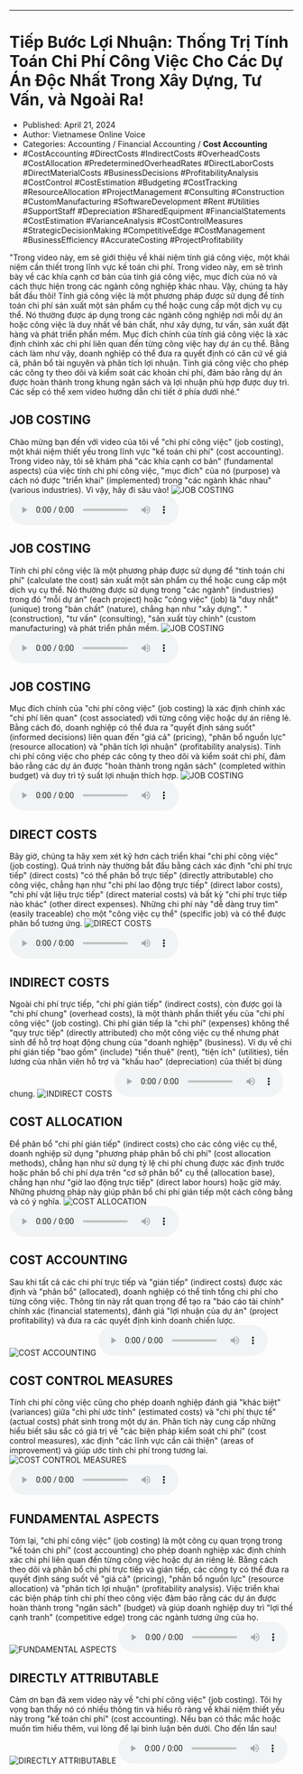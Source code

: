 
---

# Tiếp Bước Lợi Nhuận: Thống Trị Tính Toán Chi Phí Công Việc Cho Các Dự Án Độc Nhất Trong Xây Dựng, Tư Vấn, và Ngoài Ra!

- Published: April 21, 2024
- Author: Vietnamese Online Voice
- Categories: Accounting / Financial Accounting / **Cost Accounting**
- #CostAccounting #DirectCosts #IndirectCosts #OverheadCosts #CostAllocation #PredeterminedOverheadRates #DirectLaborCosts #DirectMaterialCosts #BusinessDecisions #ProfitabilityAnalysis #CostControl #CostEstimation #Budgeting #CostTracking #ResourceAllocation #ProjectManagement #Consulting #Construction #CustomManufacturing #SoftwareDevelopment #Rent #Utilities #SupportStaff #Depreciation #SharedEquipment #FinancialStatements #CostEstimation #VarianceAnalysis #CostControlMeasures #StrategicDecisionMaking #CompetitiveEdge #CostManagement #BusinessEfficiency #AccurateCosting #ProjectProfitability

"Trong video này, em sẽ giới thiệu về khái niệm tính giá công việc, một khái niệm cần thiết trong lĩnh vực kế toán chi phí. Trong video này, em sẽ trình bày về các khía cạnh cơ bản của tính giá công việc, mục đích của nó và cách thực hiện trong các ngành công nghiệp khác nhau. Vậy, chúng ta hãy bắt đầu thôi! Tính giá công việc là một phương pháp được sử dụng để tính toán chi phí sản xuất một sản phẩm cụ thể hoặc cung cấp một dịch vụ cụ thể. Nó thường được áp dụng trong các ngành công nghiệp nơi mỗi dự án hoặc công việc là duy nhất về bản chất, như xây dựng, tư vấn, sản xuất đặt hàng và phát triển phần mềm. Mục đích chính của tính giá công việc là xác định chính xác chi phí liên quan đến từng công việc hay dự án cụ thể. Bằng cách làm như vậy, doanh nghiệp có thể đưa ra quyết định có căn cứ về giá cả, phân bổ tài nguyên và phân tích lợi nhuận. Tính giá công việc cho phép các công ty theo dõi và kiểm soát các khoản chi phí, đảm bảo rằng dự án được hoàn thành trong khung ngân sách và lợi nhuận phù hợp được duy trì. Các sếp có thể xem video hướng dẫn chi tiết ở phía dưới nhé."


## JOB COSTING

Chào mừng bạn đến với video của tôi về "chi phí công việc" (job costing), một khái niệm thiết yếu trong lĩnh vực "kế toán chi phí" (cost accounting). Trong video này, tôi sẽ khám phá "các khía cạnh cơ bản" (fundamental aspects) của việc tính chi phí công việc, "mục đích" của nó (purpose) và cách nó được "triển khai" (implemented) trong "các ngành khác nhau" (various industries). Vì vậy, hãy đi sâu vào!
![JOB COSTING](https://http-archiver-apis-production-80.schnworks.com/storage/images/transitions/2024-04-21/transition--12132809097-Montserrat-Bold-673AB7.jpg)
<audio controls>
    <source src="https://http-archiver-apis-production-80.schnworks.com/storage/audio/file-33376025521.mp3" type="audio/mpeg">
</audio>



## JOB COSTING

Tính chi phí công việc là một phương pháp được sử dụng để "tính toán chi phí" (calculate the cost) sản xuất một sản phẩm cụ thể hoặc cung cấp một dịch vụ cụ thể. Nó thường được sử dụng trong "các ngành" (industries) trong đó "mỗi dự án" (each project) hoặc "công việc" (job) là "duy nhất" (unique) trong "bản chất" (nature), chẳng hạn như "xây dựng". " (construction), "tư vấn" (consulting), "sản xuất tùy chỉnh" (custom manufacturing) và phát triển phần mềm.
![JOB COSTING](https://http-archiver-apis-production-80.schnworks.com/storage/images/transitions/2024-04-21/transition--18604768952-Montserrat-Black-512DA8.jpg)
<audio controls>
    <source src="https://http-archiver-apis-production-80.schnworks.com/storage/audio/file-3460350450.mp3" type="audio/mpeg">
</audio>



## JOB COSTING

Mục đích chính của "chi phí công việc" (job costing) là xác định chính xác "chi phí liên quan" (cost associated) với từng công việc hoặc dự án riêng lẻ. Bằng cách đó, doanh nghiệp có thể đưa ra "quyết định sáng suốt" (informed decisions) liên quan đến "giá cả" (pricing), "phân bổ nguồn lực" (resource allocation) và "phân tích lợi nhuận" (profitability analysis). Tính chi phí công việc cho phép các công ty theo dõi và kiểm soát chi phí, đảm bảo rằng các dự án được "hoàn thành trong ngân sách" (completed within budget) và duy trì tỷ suất lợi nhuận thích hợp.
![JOB COSTING](https://http-archiver-apis-production-80.schnworks.com/storage/images/transitions/2024-04-21/transition-22005127559-Montserrat-Regular-283593.jpg)
<audio controls>
    <source src="https://http-archiver-apis-production-80.schnworks.com/storage/audio/file-2088581041.mp3" type="audio/mpeg">
</audio>



## DIRECT COSTS

Bây giờ, chúng ta hãy xem xét kỹ hơn cách triển khai "chi phí công việc" (job costing). Quá trình này thường bắt đầu bằng cách xác định "chi phí trực tiếp" (direct costs) "có thể phân bổ trực tiếp" (directly attributable) cho công việc, chẳng hạn như "chi phí lao động trực tiếp" (direct labor costs), "chi phí vật liệu trực tiếp" (direct material costs) và bất kỳ "chi phí trực tiếp nào khác" (other direct expenses). Những chi phí này "dễ dàng truy tìm" (easily traceable) cho một "công việc cụ thể" (specific job) và có thể được phân bổ tương ứng.
![DIRECT COSTS](https://http-archiver-apis-production-80.schnworks.com/storage/images/transitions/2024-04-21/transition-9086998835-Montserrat-SemiBold-1A237E.jpg)
<audio controls>
    <source src="https://http-archiver-apis-production-80.schnworks.com/storage/audio/file-1038847345.mp3" type="audio/mpeg">
</audio>



## INDIRECT COSTS

Ngoài chi phí trực tiếp, "chi phí gián tiếp" (indirect costs), còn được gọi là "chi phí chung" (overhead costs), là một thành phần thiết yếu của "chi phí công việc" (job costing). Chi phí gián tiếp là "chi phí" (expenses) không thể "quy trực tiếp" (directly attributed) cho một công việc cụ thể nhưng phát sinh để hỗ trợ hoạt động chung của "doanh nghiệp" (business). Ví dụ về chi phí gián tiếp "bao gồm" (include) "tiền thuê" (rent), "tiện ích" (utilities), tiền lương của nhân viên hỗ trợ và "khấu hao" (depreciation) của thiết bị dùng chung.
![INDIRECT COSTS](https://http-archiver-apis-production-80.schnworks.com/storage/images/transitions/2024-04-21/transition--45551418995-Montserrat-Regular-673AB7.jpg)
<audio controls>
    <source src="https://http-archiver-apis-production-80.schnworks.com/storage/audio/file-5668876074.mp3" type="audio/mpeg">
</audio>



## COST ALLOCATION

Để phân bổ "chi phí gián tiếp" (indirect costs) cho các công việc cụ thể, doanh nghiệp sử dụng "phương pháp phân bổ chi phí" (cost allocation methods), chẳng hạn như sử dụng tỷ lệ chi phí chung được xác định trước hoặc phân bổ chi phí dựa trên "cơ sở phân bổ" cụ thể (allocation base), chẳng hạn như "giờ lao động trực tiếp" (direct labor hours) hoặc giờ máy. Những phương pháp này giúp phân bổ chi phí gián tiếp một cách công bằng và có ý nghĩa.
![COST ALLOCATION](https://http-archiver-apis-production-80.schnworks.com/storage/images/transitions/2024-04-21/transition-19965556498-Montserrat-SemiBold-7B1FA2.jpg)
<audio controls>
    <source src="https://http-archiver-apis-production-80.schnworks.com/storage/audio/file-36490971918.mp3" type="audio/mpeg">
</audio>



## COST ACCOUNTING

Sau khi tất cả các chi phí trực tiếp và "gián tiếp" (indirect costs) được xác định và "phân bổ" (allocated), doanh nghiệp có thể tính tổng chi phí cho từng công việc. Thông tin này rất quan trọng để tạo ra "báo cáo tài chính" chính xác (financial statements), đánh giá "lợi nhuận của dự án" (project profitability) và đưa ra các quyết định kinh doanh chiến lược.
![COST ACCOUNTING](https://http-archiver-apis-production-80.schnworks.com/storage/images/transitions/2024-04-21/transition-7861172683-Montserrat-Thin-7B1FA2.jpg)
<audio controls>
    <source src="https://http-archiver-apis-production-80.schnworks.com/storage/audio/file-9930222521.mp3" type="audio/mpeg">
</audio>



## COST CONTROL MEASURES

Tính chi phí công việc cũng cho phép doanh nghiệp đánh giá "khác biệt" (variances) giữa "chi phí ước tính" (estimated costs) và "chi phí thực tế" (actual costs) phát sinh trong một dự án. Phân tích này cung cấp những hiểu biết sâu sắc có giá trị về "các biện pháp kiểm soát chi phí" (cost control measures), xác định "các lĩnh vực cần cải thiện" (areas of improvement) và giúp ước tính chi phí trong tương lai.
![COST CONTROL MEASURES](https://http-archiver-apis-production-80.schnworks.com/storage/images/transitions/2024-04-21/transition-4748468799-Montserrat-SemiBold-303F9F.jpg)
<audio controls>
    <source src="https://http-archiver-apis-production-80.schnworks.com/storage/audio/file-31781866387.mp3" type="audio/mpeg">
</audio>



## FUNDAMENTAL ASPECTS

Tóm lại, "chi phí công việc" (job costing) là một công cụ quan trọng trong "kế toán chi phí" (cost accounting) cho phép doanh nghiệp xác định chính xác chi phí liên quan đến từng công việc hoặc dự án riêng lẻ. Bằng cách theo dõi và phân bổ chi phí trực tiếp và gián tiếp, các công ty có thể đưa ra quyết định sáng suốt về "giá cả" (pricing), "phân bổ nguồn lực" (resource allocation) và "phân tích lợi nhuận" (profitability analysis). Việc triển khai các biện pháp tính chi phí theo công việc đảm bảo rằng các dự án được hoàn thành trong "ngân sách" (budget) và giúp doanh nghiệp duy trì "lợi thế cạnh tranh" (competitive edge) trong các ngành tương ứng của họ.
![FUNDAMENTAL ASPECTS](https://http-archiver-apis-production-80.schnworks.com/storage/images/transitions/2024-04-21/transition-11321296797-Montserrat-Medium-512DA8.jpg)
<audio controls>
    <source src="https://http-archiver-apis-production-80.schnworks.com/storage/audio/file-18535949318.mp3" type="audio/mpeg">
</audio>



## DIRECTLY ATTRIBUTABLE

Cảm ơn bạn đã xem video này về "chi phí công việc" (job costing). Tôi hy vọng bạn thấy nó có nhiều thông tin và hiểu rõ ràng về khái niệm thiết yếu này trong "kế toán chi phí" (cost accounting). Nếu bạn có thắc mắc hoặc muốn tìm hiểu thêm, vui lòng để lại bình luận bên dưới. Cho đến lần sau!
![DIRECTLY ATTRIBUTABLE](https://http-archiver-apis-production-80.schnworks.com/storage/images/transitions/2024-04-21/transition-21014714046-Montserrat-Thin-303F9F.jpg)
<audio controls>
    <source src="https://http-archiver-apis-production-80.schnworks.com/storage/audio/file-5384913895.mp3" type="audio/mpeg">
</audio>

